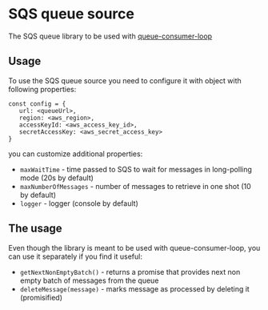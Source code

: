 # SQS queue source

The SQS queue library to be used with [queue-consumer-loop](https://github.com/plan3/queue-consumer-loop)

## Usage

To use the SQS queue source you need to configure it with object with following properties:

```
const config = {
   url: <queueUrl>,
   region: <aws_region>,
   accessKeyId: <aws_access_key_id>,
   secretAccessKey: <aws_secret_access_key> 
}
```

you can customize additional properties:
  * `maxWaitTime` - time passed to SQS to wait for messages in long-polling mode (20s by default)
  * `maxNumberOfMessages` - number of messages to retrieve in one shot (10 by default)
  * `logger` - logger (console by default)

## The usage

Even though the library is meant to be used with queue-consumer-loop, you can use it separately if you find it useful:
  * `getNextNonEmptyBatch()` - returns a promise that provides next non empty batch of messages from the queue
  * `deleteMessage(message)` - marks message as processed by deleting it (promisified)
